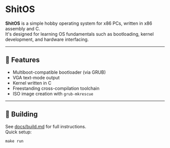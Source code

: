 # ShitOS

**ShitOS** is a simple hobby operating system for x86 PCs, written in x86 assembly and C.  
It's designed for learning OS fundamentals such as bootloading, kernel development, and hardware interfacing.

---

## 🚀 Features

- Multiboot-compatible bootloader (via GRUB)
- VGA text-mode output
- Kernel written in C
- Freestanding cross-compilation toolchain
- ISO image creation with `grub-mkrescue`

---

## 🔧 Building

See [docs/build.md](docs/build.md) for full instructions.  
Quick setup:

```
make run
```